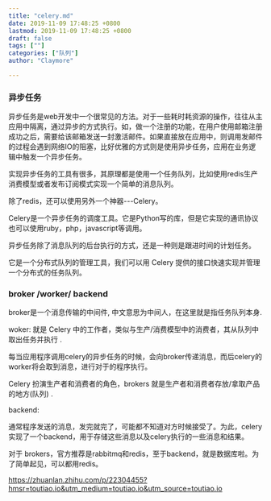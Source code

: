 ```yaml
---
title: "celery.md"
date: 2019-11-09 17:48:25 +0800
lastmod: 2019-11-09 17:48:25 +0800
draft: false
tags: [""]
categories: ["队列"]
author: "Claymore"

---
```

### 异步任务

异步任务是web开发中一个很常见的方法。对于一些耗时耗资源的操作，往往从主应用中隔离，通过异步的方式执行。如，做一个注册的功能，在用户使用邮箱注册成功之后，需要给该邮箱发送一封激活邮件。如果直接放在应用中，则调用发邮件的过程会遇到网络IO的阻塞，比好优雅的方式则是使用异步任务，应用在业务逻辑中触发一个异步任务。

实现异步任务的工具有很多，其原理都是使用一个任务队列，比如使用redis生产消费模型或者发布订阅模式实现一个简单的消息队列。

除了redis，还可以使用另外一个神器---Celery。

Celery是一个异步任务的调度工具。它是Python写的库，但是它实现的通讯协议也可以使用ruby，php，javascript等调用。

异步任务除了消息队列的后台执行的方式，还是一种则是跟进时间的计划任务。

 它是一个分布式队列的管理工具，我们可以用 Celery 提供的接口快速实现并管理一个分布式的任务队列。 



### broker /worker/ backend

 broker是一个消息传输的中间件, 中文意思为中间人，在这里就是指任务队列本身.

woker:  就是 Celery 中的工作者，类似与生产/消费模型中的消费者，其从队列中取出任务并执行 .

每当应用程序调用celery的异步任务的时候，会向broker传递消息，而后celery的worker将会取到消息，进行对于的程序执行。

Celery 扮演生产者和消费者的角色，brokers 就是生产者和消费者存放/拿取产品的地方(队列) .

backend:

通常程序发送的消息，发完就完了，可能都不知道对方时候接受了。为此，celery实现了一个backend，用于存储这些消息以及celery执行的一些消息和结果。

对于 brokers，官方推荐是rabbitmq和redis，至于backend，就是数据库啦。为了简单起见，可以都用redis。





 https://zhuanlan.zhihu.com/p/22304455?hmsr=toutiao.io&utm_medium=toutiao.io&utm_source=toutiao.io 